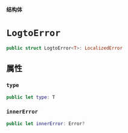 **结构体**

# `LogtoError`

```swift
public struct LogtoError<T>: LocalizedError
```

## 属性

### `type`

```swift
public let type: T
```

### `innerError`

```swift
public let innerError: Error?
```
